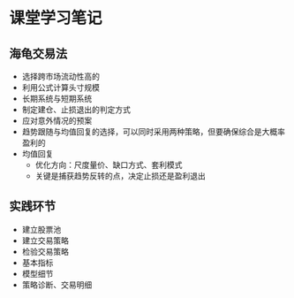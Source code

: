 # 课堂学习笔记

## 海龟交易法

* 选择跨市场流动性高的
* 利用公式计算头寸规模
* 长期系统与短期系统
* 制定建仓、止损退出的判定方式
* 应对意外情况的预案
* 趋势跟随与均值回复的选择，可以同时采用两种策略，但要确保综合是大概率盈利的
* 均值回复
  * 优化方向：尺度量价、缺口方式、套利模式
  * 关键是捕获趋势反转的点，决定止损还是盈利退出

## 实践环节

* 建立股票池
* 建立交易策略
* 检验交易策略
* 基本指标
* 模型细节
* 策略诊断、交易明细
